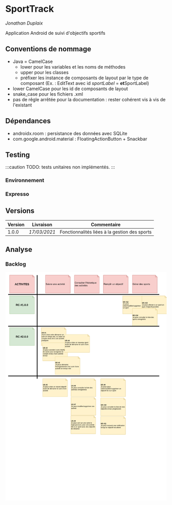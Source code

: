 # SportTrack
*Jonathan Duplaix*

Application Android de suivi d'objectifs sportifs

## Conventions de nommage
- Java = CamelCase
    - lower pour les variables et les noms de méthodes
    - upper pour les classes
    - préfixer les instance de composants de layout par le type de composant (Ex. : EditText avec id _sportLabel_ = **et**SportLabel)
- lower CamelCase pour les id de composants de layout
- snake_case pour les fichiers .xml
- pas de rêgle arrêtée pour la documentation : rester cohérent vis à vis de l'existant


## Dépendances
- androidx.room : persistance des données avec SQLite
- com.google.android.material : FloatingActionButton + Snackbar

## Testing
:::caution
TODO: tests unitaires non implémentés.
:::
### Environnement
### Expresso

## Versions
| Version | Livraison | Commentaire |
|-----|-----|-----|
| 1.0.0 | _17/03/2021_ | Fonctionnalités liées à la  gestion des sports |

## Analyse
### Backlog
![backlog](/docs/backlog.png)
